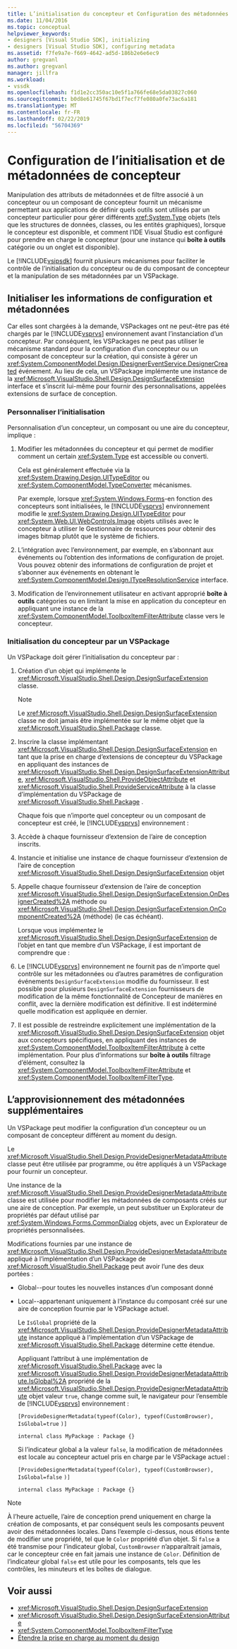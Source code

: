 ```yaml
---
title: L’initialisation du concepteur et Configuration des métadonnées | Microsoft Docs
ms.date: 11/04/2016
ms.topic: conceptual
helpviewer_keywords:
- designers [Visual Studio SDK], initializing
- designers [Visual Studio SDK], configuring metadata
ms.assetid: f7fe9a7e-f669-4642-ad5d-186b2e6e6ec9
author: gregvanl
ms.author: gregvanl
manager: jillfra
ms.workload:
- vssdk
ms.openlocfilehash: f1d1e2cc350ac10e5f1a766fe68e5da03827c060
ms.sourcegitcommit: b0d8e61745f67bd1f7ecf7fe080a0fe73ac6a181
ms.translationtype: MT
ms.contentlocale: fr-FR
ms.lasthandoff: 02/22/2019
ms.locfileid: "56704369"
---
```

# <a name="designer-initialization-and-metadata-configuration"></a>Configuration de l’initialisation et de métadonnées de concepteur
Manipulation des attributs de métadonnées et de filtre associé à un concepteur ou un composant de concepteur fournit un mécanisme permettant aux applications de définir quels outils sont utilisés par un concepteur particulier pour gérer différents <xref:System.Type> objets (tels que les structures de données, classes, ou les entités graphiques), lorsque le concepteur est disponible, et comment l’IDE Visual Studio est configuré pour prendre en charge le concepteur (pour une instance qui **boîte à outils** catégorie ou un onglet est disponible).

 Le [!INCLUDE[vsipsdk](../extensibility/includes/vsipsdk_md.md)] fournit plusieurs mécanismes pour faciliter le contrôle de l’initialisation du concepteur ou de du composant de concepteur et la manipulation de ses métadonnées par un VSPackage.

## <a name="initialize-metadata-and-configuration-information"></a>Initialiser les informations de configuration et métadonnées
 Car elles sont chargées à la demande, VSPackages ont ne peut-être pas été chargés par le [!INCLUDE[vsprvs](../code-quality/includes/vsprvs_md.md)] environnement avant l’instanciation d’un concepteur. Par conséquent, les VSPackages ne peut pas utiliser le mécanisme standard pour la configuration d’un concepteur ou un composant de concepteur sur la création, qui consiste à gérer un <xref:System.ComponentModel.Design.IDesignerEventService.DesignerCreated> événement. Au lieu de cela, un VSPackage implémente une instance de la <xref:Microsoft.VisualStudio.Shell.Design.DesignSurfaceExtension> interface et s’inscrit lui-même pour fournir des personnalisations, appelées extensions de surface de conception.

### <a name="customize-initialization"></a>Personnaliser l’initialisation
 Personnalisation d’un concepteur, un composant ou une aire du concepteur, implique :

1. Modifier les métadonnées du concepteur et qui permet de modifier comment un certain <xref:System.Type> est accessible ou converti.

    Cela est généralement effectuée via la <xref:System.Drawing.Design.UITypeEditor> ou <xref:System.ComponentModel.TypeConverter> mécanismes.

    Par exemple, lorsque <xref:System.Windows.Forms>-en fonction des concepteurs sont initialisées, le [!INCLUDE[vsprvs](../code-quality/includes/vsprvs_md.md)] environnement modifie le <xref:System.Drawing.Design.UITypeEditor> pour <xref:System.Web.UI.WebControls.Image> objets utilisés avec le concepteur à utiliser le Gestionnaire de ressources pour obtenir des images bitmap plutôt que le système de fichiers.

2. L’intégration avec l’environnement, par exemple, en s’abonnant aux événements ou l’obtention des informations de configuration de projet. Vous pouvez obtenir des informations de configuration de projet et s’abonner aux événements en obtenant le <xref:System.ComponentModel.Design.ITypeResolutionService> interface.

3. Modification de l’environnement utilisateur en activant approprié **boîte à outils** catégories ou en limitant la mise en application du concepteur en appliquant une instance de la <xref:System.ComponentModel.ToolboxItemFilterAttribute> classe vers le concepteur.

### <a name="designer-initialization-by-a-vspackage"></a>Initialisation du concepteur par un VSPackage
 Un VSPackage doit gérer l’initialisation du concepteur par :

1. Création d’un objet qui implémente le <xref:Microsoft.VisualStudio.Shell.Design.DesignSurfaceExtension> classe.

   > [!NOTE]
   >  Le <xref:Microsoft.VisualStudio.Shell.Design.DesignSurfaceExtension> classe ne doit jamais être implémentée sur le même objet que la <xref:Microsoft.VisualStudio.Shell.Package> classe.

2. Inscrire la classe implémentant <xref:Microsoft.VisualStudio.Shell.Design.DesignSurfaceExtension> en tant que la prise en charge d’extensions de concepteur du VSPackage en appliquant des instances de <xref:Microsoft.VisualStudio.Shell.Design.DesignSurfaceExtensionAttribute>, <xref:Microsoft.VisualStudio.Shell.ProvideObjectAttribute> et <xref:Microsoft.VisualStudio.Shell.ProvideServiceAttribute> à la classe d’implémentation du VSPackage de <xref:Microsoft.VisualStudio.Shell.Package> .

   Chaque fois que n’importe quel concepteur ou un composant de concepteur est créé, le [!INCLUDE[vsprvs](../code-quality/includes/vsprvs_md.md)] environnement :

3. Accède à chaque fournisseur d’extension de l’aire de conception inscrits.

4. Instancie et initialise une instance de chaque fournisseur d’extension de l’aire de conception <xref:Microsoft.VisualStudio.Shell.Design.DesignSurfaceExtension> objet

5. Appelle chaque fournisseur d’extension de l’aire de conception <xref:Microsoft.VisualStudio.Shell.Design.DesignSurfaceExtension.OnDesignerCreated%2A> méthode ou <xref:Microsoft.VisualStudio.Shell.Design.DesignSurfaceExtension.OnComponentCreated%2A> (méthode) (le cas échéant).

   Lorsque vous implémentez le <xref:Microsoft.VisualStudio.Shell.Design.DesignSurfaceExtension> de l’objet en tant que membre d’un VSPackage, il est important de comprendre que :

6. Le [!INCLUDE[vsprvs](../code-quality/includes/vsprvs_md.md)] environnement ne fournit pas de n’importe quel contrôle sur les métadonnées ou d’autres paramètres de configuration événements `DesignSurfaceExtension` modifie du fournisseur. Il est possible pour plusieurs `DesignSurfaceExtension` fournisseurs de modification de la même fonctionnalité de Concepteur de manières en conflit, avec la dernière modification est définitive. Il est indéterminé quelle modification est appliquée en dernier.

7. Il est possible de restreindre explicitement une implémentation de la <xref:Microsoft.VisualStudio.Shell.Design.DesignSurfaceExtension> objet aux concepteurs spécifiques, en appliquant des instances de <xref:System.ComponentModel.ToolboxItemFilterAttribute> à cette implémentation. Pour plus d’informations sur **boîte à outils** filtrage d’élément, consultez la <xref:System.ComponentModel.ToolboxItemFilterAttribute> et <xref:System.ComponentModel.ToolboxItemFilterType>.

## <a name="additional-metadata-provisioning"></a>L’approvisionnement des métadonnées supplémentaires
 Un VSPackage peut modifier la configuration d’un concepteur ou un composant de concepteur différent au moment du design.

 Le <xref:Microsoft.VisualStudio.Shell.Design.ProvideDesignerMetadataAttribute> classe peut être utilisée par programme, ou être appliqués à un VSPackage pour fournir un concepteur.

 Une instance de la <xref:Microsoft.VisualStudio.Shell.Design.ProvideDesignerMetadataAttribute> classe est utilisée pour modifier les métadonnées de composants créés sur une aire de conception. Par exemple, un peut substituer un Explorateur de propriétés par défaut utilisé par <xref:System.Windows.Forms.CommonDialog> objets, avec un Explorateur de propriétés personnalisées.

 Modifications fournies par une instance de <xref:Microsoft.VisualStudio.Shell.Design.ProvideDesignerMetadataAttribute> appliqué à l’implémentation d’un VSPackage de <xref:Microsoft.VisualStudio.Shell.Package> peut avoir l’une des deux portées :

- Global--pour toutes les nouvelles instances d’un composant donné

- Local--appartenant uniquement à l’instance du composant créé sur une aire de conception fournie par le VSPackage actuel.

  Le `IsGlobal` propriété de la <xref:Microsoft.VisualStudio.Shell.Design.ProvideDesignerMetadataAttribute> instance appliqué à l’implémentation d’un VSPackage de <xref:Microsoft.VisualStudio.Shell.Package> détermine cette étendue.

  Appliquant l’attribut à une implémentation de <xref:Microsoft.VisualStudio.Shell.Package> avec la <xref:Microsoft.VisualStudio.Shell.Design.ProvideDesignerMetadataAttribute.IsGlobal%2A> propriété de la <xref:Microsoft.VisualStudio.Shell.Design.ProvideDesignerMetadataAttribute> objet valeur `true`, change comme suit, le navigateur pour l’ensemble de [!INCLUDE[vsprvs](../code-quality/includes/vsprvs_md.md)] environnement :

  `[ProvideDesignerMetadata(typeof(Color), typeof(CustomBrowser),`   `IsGlobal=true`  `)]`

  `internal class MyPackage : Package {}`

  Si l’indicateur global a la valeur `false`, la modification de métadonnées est locale au concepteur actuel pris en charge par le VSPackage actuel :

  `[ProvideDesignerMetadata(typeof(Color), typeof(CustomBrowser),`   `IsGlobal=false`  `)]`

  `internal class MyPackage : Package {}`

> [!NOTE]
>  À l’heure actuelle, l’aire de conception prend uniquement en charge la création de composants, et par conséquent seuls les composants peuvent avoir des métadonnées locales. Dans l’exemple ci-dessus, nous étions tente de modifier une propriété, tel que le `Color` propriété d’un objet. Si `false` a été transmise pour l’indicateur global, `CustomBrowser` n’apparaîtrait jamais, car le concepteur crée en fait jamais une instance de `Color`. Définition de l’indicateur global `false` est utile pour les composants, tels que les contrôles, les minuteurs et les boîtes de dialogue.

## <a name="see-also"></a>Voir aussi
- <xref:Microsoft.VisualStudio.Shell.Design.DesignSurfaceExtension>
- <xref:Microsoft.VisualStudio.Shell.Design.DesignSurfaceExtensionAttribute>
- <xref:System.ComponentModel.ToolboxItemFilterType>
- [Étendre la prise en charge au moment du design](https://msdn.microsoft.com/Library/d6ac8a6a-42fd-4bc8-bf33-b212811297e2)
